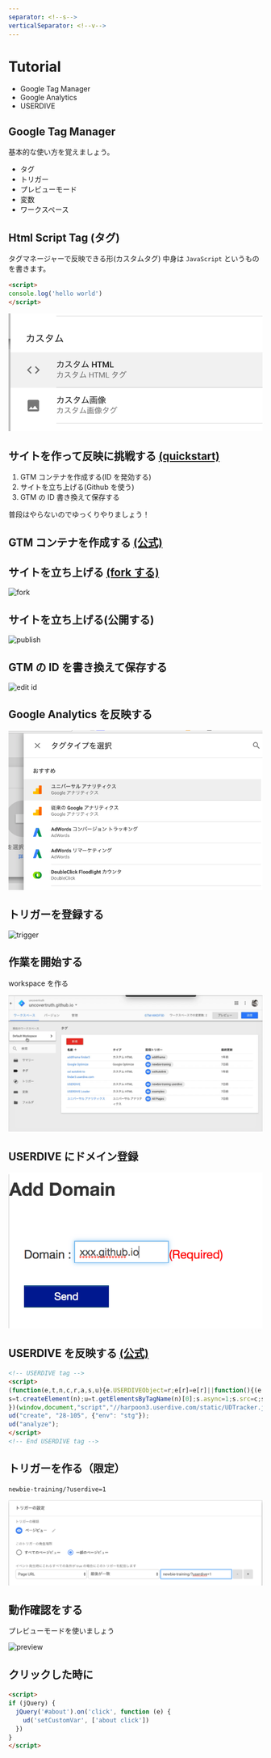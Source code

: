 ```yaml
---
separator: <!--s-->
verticalSeparator: <!--v-->
---
```


# Tutorial

* Google Tag Manager
* Google Analytics
* USERDIVE

<!--s-->

## Google Tag Manager

基本的な使い方を覚えましょう。

* タグ
* トリガー
* プレビューモード
* 変数
* ワークスペース

<!--v-->

## Html Script Tag (タグ)

タグマネージャーで反映できる形(カスタムタグ)
中身は `JavaScript` というものを書きます。

```html
<script>
console.log('hello world')
</script>
```

![image](./img/custom-html.png)

<!--s-->

## サイトを作って反映に挑戦する [(quickstart)](https://developers.google.com/tag-manager/quickstart)

1.  GTM コンテナを作成する(ID を発効する)
1.  サイトを立ち上げる(Github を使う)
1.  GTM の ID 書き換えて保存する

普段はやらないのでゆっくりやりましょう！

<!--v-->

## GTM コンテナを作成する [(公式)](https://support.google.com/tagmanager/answer/6103696?hl=ja#new)

<!--v-->

## サイトを立ち上げる [(fork する)](https://github.com/uncovertruth/newbie-training)

![fork](./img/fork.gif)

<!--v-->

## サイトを立ち上げる(公開する)

![publish](./img/publish.gif)

<!--v-->

## GTM の ID を書き換えて保存する

![edit id](./img/edit-id.gif)

<!--s-->

## Google Analytics を反映する

![ga](./img/ga.png)

<!--v-->

## トリガーを登録する

![trigger](./img/trigger.gif)

<!--s-->

## 作業を開始する

workspace を作る

![workspace](./img/workspace.gif)

<!--v-->

## USERDIVE にドメイン登録

![domain](./img/domain.png)

<!--v-->

## USERDIVE を反映する [(公式)](http://docs.userdive.com/ja/web/devguide/javascript/)

```html
<!-- USERDIVE tag -->
<script>
(function(e,t,n,c,r,a,s,u){e.USERDIVEObject=r;e[r]=e[r]||function(){(e[r].queue=e[r].queue||[]).push(arguments)};
s=t.createElement(n);u=t.getElementsByTagName(n)[0];s.async=1;s.src=c;s.charset=a;u.parentNode.insertBefore(s,u)
})(window,document,"script","//harpoon3.userdive.com/static/UDTracker.js","ud","UTF-8");
ud("create", "28-105", {"env": "stg"});
ud("analyze");
</script>
<!-- End USERDIVE tag -->
```

<!--v-->

## トリガーを作る（限定）

`newbie-training/?userdive=1`

![tregger create](./img/trigger-create.png)

<!--v-->

## 動作確認をする

プレビューモードを使いましょう

![preview](./img/preview.gif)

<!--v-->

## クリックした時に

```html
<script>
if (jQuery) {
  jQuery('#about').on('click', function (e) {
    ud('setCustomVar', ['about click'])
  })
}
</script>
```
